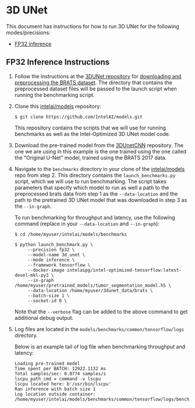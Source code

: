 # 3D UNet

This document has instructions for how to run 3D UNet for the following
modes/precisions:
* [FP32 inference](#fp32-inference-instructions)

## FP32 Inference Instructions

1. Follow the instructions at the [3DUNet repository](https://github.com/ellisdg/3DUnetCNN)
   for [downloading and preprocessing the BRATS dataset](https://github.com/ellisdg/3DUnetCNN/blob/ff5953b3a407ded73a00647f5c2029e9100e23b1/README.md#tutorial-using-brats-data-and-python-3).
   The directory that contains the preprocessed dataset files will be
   passed to the launch script when running the benchmarking script.

2. Clone this [intelai/models](https://github.com/IntelAI/models)
   repository:
   ```
   $ git clone https://github.com/IntelAI/models.git
   ```

   This repository contains the scripts that we will use for running
   benchmarks as well as the Intel-Optimized 3D UNet model code.

3. Download the pre-trained model from the
   [3DUnetCNN](https://github.com/ellisdg/3DUnetCNN/blob/master/README.md#pre-trained-models)
   repository. The one we are using in this example is the one trained
   using the one called the "Original U-Net" model, trained using the
   BRATS 2017 data.

4. Navigate to the `benchmarks` directory in your clone of the
   [intelai/models](https://github.com/IntelAI/models) repo from step 2.
   This directory contains the `launch_benchmarks.py` script, which we
   will use to run benchmarking. The script takes parameters that
   specify which model to run as well a path to the preprocessed brats
   data from step 1 as the `--data-location` and the path to the
   pretrained 3D UNet model that was downloaded in step 3 as the
   `--in-graph`.

   To run benchmarking for throughput and latency, use the following
   command (replace in your `--data-location` and `--in-graph`):

   ```
   $ cd /home/myuser/intelai/models/benchmarks

   $ python launch_benchmark.py \
        --precision fp32 \
        --model-name 3d_unet \
        --mode inference \
        --framework tensorflow \
        --docker-image intelaipg/intel-optimized-tensorflow:latest-devel-mkl-py3 \
        --in-graph /home/myuser/pretrained_models/tumor_segmentation_model.h5 \
        --data-location /home/myuser/3dunet_data/brats \
        --batch-size 1 \
        --socket-id 0 \
   ```

   Note that the `--verbose` flag can be added to the above command to
   get additional debug output.

5. Log files are located in the
   `models/benchmarks/common/tensorflow/logs` directory.

   Below is an example tail of log file when benchmarking throughput and
   latency:

   ```
   Loading pre-trained model
   Time spent per BATCH: 12922.1132 ms
   Total samples/sec: 0.0774 samples/s
   lscpu_path_cmd = command -v lscpu
   lscpu located here: b'/usr/bin/lscpu'
   Ran inference with batch size 1
   Log location outside container: /home/myuser/intelai/models/benchmarks/common/tensorflow/logs/benchmark_3d_unet_inference_fp32_20190116_234659.log
   ```